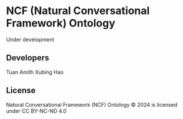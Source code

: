 # NCF (Natural Conversational Framework) Ontology

Under development

## Developers

Tuan Amith
Xubing Hao

## License
 Natural Conversational Framework (NCF) Ontology © 2024 is licensed under CC BY-NC-ND 4.0 
